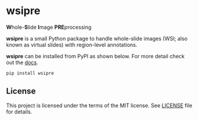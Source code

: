 # wsipre

**W**hole-**S**lide **I**mage **PRE**processing

**wsipre** is a small Python package to handle whole-slide images (WSI; also
known as virtual slides) with region-level annotations.

**wsipre** can be installed from PyPI as shown below. For more detail check out
the [docs](http://luisvalesilva.github.io/wsipre/docs/index.html).

```console
pip install wsipre
```


## License

This project is licensed under the terms of the MIT license. See [LICENSE](LICENSE) file for details.
